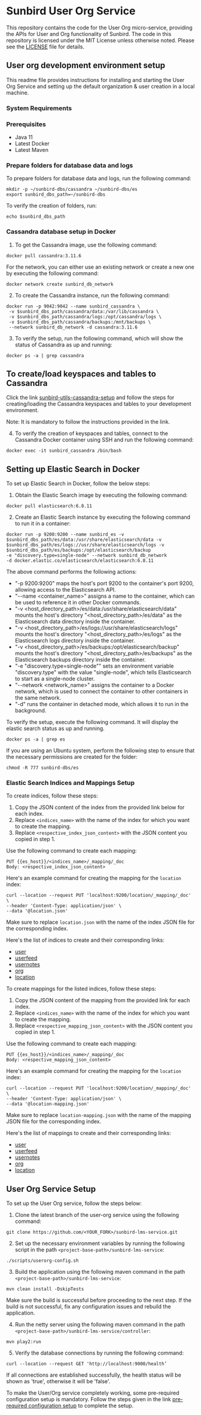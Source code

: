 # Sunbird User Org Service

This repository contains the code for the User Org micro-service, providing the APIs for User and Org functionality of Sunbird. The code in this repository is licensed under the MIT License unless otherwise noted. Please see the [LICENSE](https://github.com/project-sunbird/sunbird-lms-service/blob/master/LICENSE) file for details.

## User org development environment setup

This readme file provides instructions for installing and starting the User Org Service and setting up the default organization & user creation in a local machine.

### System Requirements

### Prerequisites

- Java 11
- Latest Docker
- Latest Maven

### Prepare folders for database data and logs

To prepare folders for database data and logs, run the following command:

```shell
mkdir -p ~/sunbird-dbs/cassandra ~/sunbird-dbs/es 
export sunbird_dbs_path=~/sunbird-dbs
```

To verify the creation of folders, run:

```shell
echo $sunbird_dbs_path
```

### Cassandra database setup in Docker

1. To get the Cassandra image, use the following command:

```shell
docker pull cassandra:3.11.6 
```

For the network, you can either use an existing network or create a new one by executing the following command:
```shell
docker network create sunbird_db_network
```

2. To create the Cassandra instance, run the following command:

```shell
docker run -p 9042:9042 --name sunbird_cassandra \
 -v $sunbird_dbs_path/cassandra/data:/var/lib/cassandra \
 -v $sunbird_dbs_path/cassandra/logs:/opt/cassandra/logs \
 -v $sunbird_dbs_path/cassandra/backups:/mnt/backups \
 --network sunbird_db_network -d cassandra:3.11.6 
```

3. To verify the setup, run the following command, which will show the status of Cassandra as up and running:

```shell
docker ps -a | grep cassandra
```

## To create/load keyspaces and tables to Cassandra

Click the link [sunbird-utils-cassandra-setup](https://github.com/Sunbird-Lern/sunbird-utils/tree/release-5.3.0#readme) and follow the steps for creating/loading the Cassandra keyspaces and tables to your development environment.

Note: It is mandatory to follow the instructions provided in the link.

4. To verify the creation of keyspaces and tables, connect to the Cassandra Docker container using SSH and run the following command:

```shell
docker exec -it sunbird_cassandra /bin/bash
```

## Setting up Elastic Search in Docker

To set up Elastic Search in Docker, follow the below steps:

1. Obtain the Elastic Search image by executing the following command:

```shell
docker pull elasticsearch:6.8.11
```

2. Create an Elastic Search instance by executing the following command to run it in a container:

```shell
docker run -p 9200:9200 --name sunbird_es -v 
$sunbird_dbs_path/es/data:/usr/share/elasticsearch/data -v 
$sunbird_dbs_path/es/logs://usr/share/elasticsearch/logs -v 
$sunbird_dbs_path/es/backups:/opt/elasticsearch/backup 
-e "discovery.type=single-node" --network sunbird_db_network 
-d docker.elastic.co/elasticsearch/elasticsearch:6.8.11
```

The above command performs the following actions:
- "-p 9200:9200" maps the host's port 9200 to the container's port 9200, allowing access to the Elasticsearch API.
- "--name <container_name>" assigns a name to the container, which can be used to reference it in other Docker commands.
- "-v <host_directory_path>/es/data:/usr/share/elasticsearch/data" mounts the host's directory "<host_directory_path>/es/data" as the Elasticsearch data directory inside the container.
- "-v <host_directory_path>/es/logs://usr/share/elasticsearch/logs" mounts the host's directory "<host_directory_path>/es/logs" as the Elasticsearch logs directory inside the container.
- "-v <host_directory_path>/es/backups:/opt/elasticsearch/backup" mounts the host's directory "<host_directory_path>/es/backups" as the Elasticsearch backups directory inside the container.
- "-e "discovery.type=single-node"" sets an environment variable "discovery.type" with the value "single-node", which tells Elasticsearch to start as a single-node cluster.
- "--network <network_name>" assigns the container to a Docker network, which is used to connect the container to other containers in the same network.
- "-d" runs the container in detached mode, which allows it to run in the background.

To verify the setup, execute the following command. It will display the elastic search status as up and running.
```shell
docker ps -a | grep es
```

If you are using an Ubuntu system, perform the following step to ensure that the necessary permissions are created for the folder:
```shell
chmod -R 777 sunbird-dbs/es
```

### Elastic Search Indices and Mappings Setup

To create indices, follow these steps:

1. Copy the JSON content of the index from the provided link below for each index.
2. Replace `<indices_name>` with the name of the index for which you want to create the mapping.
3. Replace `<respective_index_json_content>` with the JSON content you copied in step 1.

Use the following command to create each mapping:

```
PUT {{es_host}}/<indices_name>/_mapping/_doc 
Body: <respective_index_json_content>
```

Here's an example command for creating the mapping for the `location` index:

```
curl --location --request PUT 'localhost:9200/location/_mapping/_doc' \
--header 'Content-Type: application/json' \
--data '@location.json'
```

Make sure to replace `location.json` with the name of the index JSON file for the corresponding index.

Here's the list of indices to create and their corresponding links:

- [user](https://github.com/project-sunbird/sunbird-devops/blob/release-5.3.0-lern/ansible/roles/es-mapping/files/indices/userv3.json)
- [userfeed](https://github.com/project-sunbird/sunbird-devops/blob/release-5.3.0-lern/ansible/roles/es-mapping/files/indices/userfeed.json)
- [usernotes](https://github.com/project-sunbird/sunbird-devops/blob/release-5.3.0-lern/ansible/roles/es-mapping/files/indices/usernotes.json)
- [org](https://github.com/project-sunbird/sunbird-devops/blob/release-5.3.0-lern/ansible/roles/es-mapping/files/indices/orgv3.json)
- [location](https://github.com/project-sunbird/sunbird-devops/blob/release-5.3.0-lern/ansible/roles/es-mapping/files/indices/location.json)

To create mappings for the listed indices, follow these steps:

1. Copy the JSON content of the mapping from the provided link for each index.
2. Replace `<indices_name>` with the name of the index for which you want to create the mapping.
3. Replace `<respective_mapping_json_content>` with the JSON content you copied in step 1.

Use the following command to create each mapping:

```
PUT {{es_host}}/<indices_name>/_mapping/_doc 
Body: <respective_mapping_json_content>
```

Here's an example command for creating the mapping for the `location` index:

```
curl --location --request PUT 'localhost:9200/location/_mapping/_doc' \
--header 'Content-Type: application/json' \
--data '@location-mapping.json'
```

Make sure to replace `location-mapping.json` with the name of the mapping JSON file for the corresponding index.

Here's the list of mappings to create and their corresponding links:

- [user](https://github.com/project-sunbird/sunbird-devops/blob/release-5.3.0-lern/ansible/roles/es-mapping/files/mappings/userv3-mapping.json)
- [userfeed](https://github.com/project-sunbird/sunbird-devops/blob/release-5.3.0-lern/ansible/roles/es-mapping/files/mappings/userfeed-mapping.json)
- [usernotes](https://github.com/project-sunbird/sunbird-devops/blob/release-5.3.0-lern/ansible/roles/es-mapping/files/mappings/usernotes-mapping.json)
- [org](https://github.com/project-sunbird/sunbird-devops/blob/release-5.3.0-lern/ansible/roles/es-mapping/files/mappings/orgv3-mapping.json)
- [location](https://github.com/project-sunbird/sunbird-devops/blob/release-5.3.0-lern/ansible/roles/es-mapping/files/mappings/location-mapping.json)

## User Org Service Setup

To set up the User Org service, follow the steps below:

1. Clone the latest branch of the user-org service using the following command:
```shell
git clone https://github.com/<YOUR_FORK>/sunbird-lms-service.git
```

2. Set up the necessary environment variables by running the following script in the path `<project-base-path>/sunbird-lms-service`:
```shell
./scripts/userorg-config.sh
```

3. Build the application using the following maven command in the path `<project-base-path>/sunbird-lms-service`:
```shell
mvn clean install -DskipTests
```
Make sure the build is successful before proceeding to the next step. If the build is not successful,
fix any configuration issues and rebuild the application.

4. Run the netty server using the following maven command in the path `<project-base-path>/sunbird-lms-service/controller`:
```shell
mvn play2:run
```

5. Verify the database connections by running the following command:
```shell
curl --location --request GET 'http://localhost:9000/health’
```
If all connections are established successfully, the health status will be shown as 'true', otherwise it will be 'false'.

To make the User/Org service completely working, some pre-required configuration setup is mandatory.
Follow the steps given in the link [pre-required configuration setup](https://github.com/Sunbird-Lern/sunbird-lms-service/blob/release-5.3.0/lernsetup.md) to complete the setup.